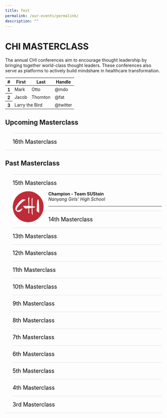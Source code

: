 ```yaml
---
title: Test
permalink: /our-events/permalink/
description: ""
---
```

# CHI MASTERCLASS
The annual CHI conferences aim to encourage thought leadership by bringing together world-class thought leaders. These conferences also serve as platforms to actively build mindshare in healthcare transformation.
   <table class="table">
      <thead>
        <tr>
          <th scope="col">#</th>
          <th scope="col">First</th>
          <th scope="col">Last</th>
          <th scope="col">Handle</th>
        </tr>
      </thead>
      <tbody>
        <tr>
          <th scope="row">1</th>
          <td>Mark</td>
          <td>Otto</td>
          <td>@mdo</td>
        </tr>
        <tr>
          <th scope="row">2</th>
          <td>Jacob</td>
          <td>Thornton</td>
          <td>@fat</td>
        </tr>
        <tr>
          <th scope="row">3</th>
          <td colspan="2">Larry the Bird</td>
          <td>@twitter</td>
        </tr>
      </tbody>
    </table>
<p></p>

<h2 id="a">Upcoming Masterclass</h2>

<style>
  ul.jekyllcodex_accordion {
    position: relative;
    margin: 1.4rem 0 !important;
    border-bottom: 1px solid #DBDFE4;
    padding-bottom: 0;
  }

  ul.jekyllcodex_accordion li {
    border-top: 1px solid #DBDFE4;
    list-style: none;
    margin: 0 auto 0 0 !important;
  }

  ul.jekyllcodex_accordion li input {
    display: none;
  }

  ul.jekyllcodex_accordion li label {
    display: block;
    cursor: pointer;
    padding: 16px 0;
    margin: 0;
    font-size: 18px;
    color: #000000;
    margin-right: 41px;
  }

  ul.jekyllcodex_accordion li div {
    padding: 0;
    height: 0;
    overflow: hidden;
    transition: height 0.4s ease-in-out;
  }

  ul.jekyllcodex_accordion li input:checked+label {
    font-weight: 600;
    margin-right: 41px;
  }

  ul.jekyllcodex_accordion li input:checked+label+div {
    display: block;
    height: auto;
    padding: 0;
    overflow: visible;
  }

  ul.jekyllcodex_accordion li input:checked+label+div p {
    margin-bottom: 24px;
    margin-right: 41px;
  }

  ul.jekyllcodex_accordion li input:checked+label+div p:where(ul.jekyllcodex_accordion li input:checked+label+div p a) {
    margin: 32px 0;
  }

  ul.jekyllcodex_accordion li label::before {
    content: url("https://d33wubrfki0l68.cloudfront.net/2726d99e678e7823e23532634fdd6e83dfe96a99/c39dd/images/chevron-down.svg");
    color: #037e8a;
    font-weight: 400;
    font-size: 130%;
    line-height: 1.1rem;
    padding: 0;
    position: absolute;
    right: 0.5rem;
  }

  ul.jekyllcodex_accordion li input:checked+label::before {
    content: url("https://d33wubrfki0l68.cloudfront.net/7468164d2fc2ad4fdea648e6cf2de622c2f70892/1819b/images/chevron-up.svg");
    transform: rotateZ(180deg);
  }

  ul.jekyllcodex_accordion li ul li {
    list-style-type: disc;
    border-top: 0;
  }

  ul.jekyllcodex_accordion li ol li {
    list-style-type: decimal;
    border-top: 0;
  }

  ul.jekyllcodex_accordion li:hover label {
      color: #037E8A;
  }
</style>

<ul class="jekyllcodex_accordion">
  
  <!-- New accordion -->

  <li><input id="accordion-a1" type="checkbox"><label for="accordion-a1">16th Masterclass</label>
    <div><p><strong>Test Test</strong></p>

<p>test</p>

<p><a class="btn" href="test" target="_blank" rel="noopener">Register Now</a> </p>

</div></li></ul>

<script src="https://d33wubrfki0l68.cloudfront.net/js/1fb06e903e758278c0f8afeb52f021bb3bdf2f3d/jquery/jquery.min.js"></script>

<h2 id="b">Past Masterclass </h2>

<style>
  ul.jekyllcodex_accordion {
    position: relative;
    margin: 1.4rem 0 !important;
    border-bottom: 1px solid #DBDFE4;
    padding-bottom: 0;
  }

  ul.jekyllcodex_accordion li {
    border-top: 1px solid #DBDFE4;
    list-style: none;
    margin: 0 auto 0 0 !important;
  }

  ul.jekyllcodex_accordion li input {
    display: none;
  }

  ul.jekyllcodex_accordion li label {
    display: block;
    cursor: pointer;
    padding: 16px 0;
    margin: 0;
    font-size: 18px;
    color: #000000;
    margin-right: 41px;
  }

  ul.jekyllcodex_accordion li div {
    padding: 0;
    height: 0;
    overflow: hidden;
    transition: height 0.4s ease-in-out;
  }

  ul.jekyllcodex_accordion li input:checked+label {
    font-weight: 600;
    margin-right: 41px;
  }

  ul.jekyllcodex_accordion li input:checked+label+div {
    display: block;
    height: auto;
    padding: 0;
    overflow: visible;
  }

  ul.jekyllcodex_accordion li input:checked+label+div p {
    margin-bottom: 24px;
    margin-right: 41px;
  }

  ul.jekyllcodex_accordion li input:checked+label+div p:where(ul.jekyllcodex_accordion li input:checked+label+div p a) {
    margin: 32px 0;
  }

  ul.jekyllcodex_accordion li label::before {
    content: url("https://d33wubrfki0l68.cloudfront.net/2726d99e678e7823e23532634fdd6e83dfe96a99/c39dd/images/chevron-down.svg");
    color: #037e8a;
    font-weight: 400;
    font-size: 130%;
    line-height: 1.1rem;
    padding: 0;
    position: absolute;
    right: 0.5rem;
  }

  ul.jekyllcodex_accordion li input:checked+label::before {
    content: url("https://d33wubrfki0l68.cloudfront.net/7468164d2fc2ad4fdea648e6cf2de622c2f70892/1819b/images/chevron-up.svg");
    transform: rotateZ(180deg);
  }

  ul.jekyllcodex_accordion li ul li {
    list-style-type: disc;
    border-top: 0;
  }

  ul.jekyllcodex_accordion li ol li {
    list-style-type: decimal;
    border-top: 0;
  }

  ul.jekyllcodex_accordion li:hover label {
      color: #037E8A;
  }
    .image {
      flex: 0 0 auto;
      margin-right: 10px;
    }

    .text {
      flex: 1 1 auto;
      text-align: right;
    }
  </style>


<ul class="jekyllcodex_accordion">
  
  <!-- Beginning of accordion tab -->
  <li><input id="accordion-b1" type="checkbox"><label for="accordion-b1">15th Masterclass </label>
   <img width="100" src="/images/CHI%20Logo.png" style="float: left; margin: 0px 15px 15px 0px;">
    <strong>
        Champion - Team SUStain
    </strong>
    <br>
    <span style="font-style: italic;">
        Nanyang Girls’ High School
    </span>






<hr>
			
 </li><li><input id="accordion-b2" type="checkbox"><label for="accordion-b2">14th Masterclass</label>
    <div><p><strong>27 March 2023</strong></p>			 
<p>Centre for Healthcare Innovation The 5Cs of Community Leadership By Mr Patrick Tay<br><br></p>

<hr>
	</div></li><li><input id="accordion-b3" type="checkbox"><label for="accordion-b3">13th Masterclass </label>
    <div><p><strong>27 March 2023</strong></p>
<img src="/images/Masterclass/15%20masterclass_patrick.jpg" alt="15th CHI Masterclass">
<p>Centre for Healthcare Innovation The 5Cs of Community Leadership By Mr Patrick Tay<br><br></p>

<hr>
			
 </div></li><li><input id="accordion-b4" type="checkbox"><label for="accordion-b1">12th Masterclass</label>
    <div><p><strong>27 March 2023</strong></p>

<p>Centre for Healthcare Innovation The 5Cs of Community Leadership By Mr Patrick Tay<br><br></p>

<hr>
	</div></li><li><input id="accordion-b5" type="checkbox"><label for="accordion-b5">11th Masterclass </label>
    <div><p><strong>27 March 2023</strong></p>
<img src="/images/Masterclass/15%20masterclass_patrick.jpg" alt="15th CHI Masterclass">
<p>Centre for Healthcare Innovation The 5Cs of Community Leadership By Mr Patrick Tay<br><br></p>

<hr>
			
 </div></li><li><input id="accordion-b6" type="checkbox"><label for="accordion-b6">10th Masterclass</label>
    <div><p><strong>27 March 2023</strong></p>

<p>Centre for Healthcare Innovation The 5Cs of Community Leadership By Mr Patrick Tay<br><br></p>

<hr>
		</div></li><li><input id="accordion-b7" type="checkbox"><label for="accordion-b7">9th Masterclass </label>
    <div><p><strong>27 March 2023</strong></p>
<img src="/images/Masterclass/15%20masterclass_patrick.jpg" alt="15th CHI Masterclass">
<p>Centre for Healthcare Innovation The 5Cs of Community Leadership By Mr Patrick Tay<br><br></p>

<hr>
			
 </div></li><li><input id="accordion-b8" type="checkbox"><label for="accordion-b8">8th Masterclass</label>
    <div><p><strong>27 March 2023</strong></p>

<p>Centre for Healthcare Innovation The 5Cs of Community Leadership By Mr Patrick Tay<br><br></p>

<hr>
<hr>
		</div></li><li><input id="accordion-b9" type="checkbox"><label for="accordion-b9">7th Masterclass </label>
    <div><p><strong>27 March 2023</strong></p>
<img src="/images/Masterclass/15%20masterclass_patrick.jpg" alt="15th CHI Masterclass">
<p>Centre for Healthcare Innovation The 5Cs of Community Leadership By Mr Patrick Tay<br><br></p>

<hr>
			
 </div></li><li><input id="accordion-b10" type="checkbox"><label for="accordion-b10">6th Masterclass</label>
    <div><p><strong>27 March 2023</strong></p>

<p>Centre for Healthcare Innovation The 5Cs of Community Leadership By Mr Patrick Tay<br><br></p>

<hr>
		<hr>
		</div></li><li><input id="accordion-b11" type="checkbox"><label for="accordion-b11">5th Masterclass </label>
    <div><p><strong>27 March 2023</strong></p>
<img src="/images/Masterclass/15%20masterclass_patrick.jpg" alt="15th CHI Masterclass">
<p>Centre for Healthcare Innovation The 5Cs of Community Leadership By Mr Patrick Tay<br><br></p>

<hr>
			
 </div></li><li><input id="accordion-b12" type="checkbox"><label for="accordion-b12">4th Masterclass</label>
    <div><p><strong>27 March 2023</strong></p>

<p>Centre for Healthcare Innovation The 5Cs of Community Leadership By Mr Patrick Tay<br><br></p>

<hr>
		<hr>
		</div></li><li><input id="accordion-b13" type="checkbox"><label for="accordion-b13">3rd Masterclass </label>
    <div><p><strong>27 March 2023</strong></p>
<img src="/images/Masterclass/15%20masterclass_patrick.jpg" alt="15th CHI Masterclass">
<p>Centre for Healthcare Innovation The 5Cs of Community Leadership By Mr Patrick Tay<br><br></p>



<hr>
	
  <!-- End of accordion tab -->
</div></li></ul>